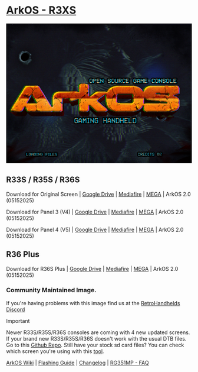 # [ArkOS - R3XS](https://aeolusux.github.io/ArkOS-R3XS/)
![](https://raw.githubusercontent.com/AeolusUX/ArkOS-R3XS/main/logo.bmp)

## R33S / R35S / R36S

Download for Original Screen  | [Google Drive](https://drive.google.com/file/d/1ZZNAiY2CgEoNnB4GSTrxNhVUqaVTjoLu/view?usp=sharing) | [Mediafire](https://www.mediafire.com/file/da4193t5vsjfsbr/ArkOS_R35S-R36S_v2.0_03302025.img.xz/file) | [MEGA](https://mega.nz/file/HUdhwIyQ#Yg4S9adKkOK0Bcfd0Db5YGHGmq4ib_GoPyP6DaIkuq0) |  ArkOS 2.0 (05152025)

Download for Panel 3 (V4)  | [Google Drive](https://drive.google.com/file/d/1uPRcoXy5SQCql_Knl3J-oinCFfKjoGoJ/view?usp=sharing) | [Mediafire](https://www.mediafire.com/file/9e5dk0vwt554n1l/ArkOS_R35S-R36S_v2.0_03302025_P3.img.xz/file) | [MEGA](https://mega.nz/file/iZshhLjB#_6-eU-KUmHLzupCLJYK9-5GvtZ7LalCqgEnxCutTcRU) |  ArkOS 2.0 (05152025)

Download for Panel 4 (V5) | [Google Drive](https://drive.google.com/file/d/1jAuxltvLR60J308QARR06B-byaoF0BxA/view?usp=sharing) | [Mediafire](https://www.mediafire.com/file/23cw6ij4bz474f3/ArkOS_R35S-R36S_v2.0_03302025_P4.img.xz/file) | [MEGA](https://mega.nz/file/XFFxmAKB#lsAw-Mz4HdespfbNCMErFsSF9oWtl7JdnJOpXzxnK9U) |  ArkOS 2.0 (05152025)

## R36 Plus
Download for R36S Plus | [Google Drive](https://drive.google.com/file/d/1TMRB8uwkTfk1g6k7c7zpyuxtooJZfyGu/view?usp=sharing) | [Mediafire](https://www.mediafire.com/file/dnv82zdbd47jqls/ArkOS_R36SPLUS_v2.0_03302025.img.xz/file) | [MEGA](https://mega.nz/file/bJ1RQS4K#BUw9ROED8j5CDF1y_TWccCrAI26IuaBQUCvVXBERGYk) | ArkOS 2.0 (05152025)



### Community Maintained Image.
If you're having problems with this image find us at the [RetroHandhelds Discord](https://discord.gg/RetroHandhelds)

> [!IMPORTANT]  
Newer R33S/R35S/R36S consoles are coming with 4 new updated screens. 
If your brand new R33S/R35S/R36S doesn't work with the usual DTB files.
Go to this [Github Repo](https://github.com/AeolusUX/R36S-DTB). 
Still have your stock sd card files? You can check which screen you're using with this [tool](https://aeolusux.github.io/ArkOS-R3XS/tools/dtbIdentify.htm).

[ArkOS Wiki](https://github.com/christianhaitian/arkos/wiki) | [Flashing Guide](https://ko-fi.com/post/Installation-Guide-for-ArkOS-v2-0-01272024-J3J6TVPH1) | [Changelog](https://raw.githubusercontent.com/AeolusUX/ArkOS-R3XS-Updater/main/R3XS-Changelogs) | [RG351MP - FAQ](https://github.com/christianhaitian/arkos/wiki/Frequently-Asked-Questions---RG351MP)


